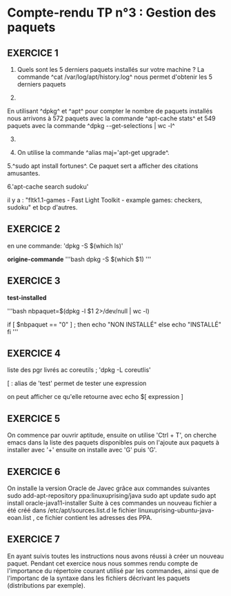 # Compte-rendu TP n°3 : Gestion des paquets
		
## EXERCICE 1

1. Quels sont les 5 derniers paquets installés sur votre machine ?
La commande ^cat /var/log/apt/history.log^ nous permet d'obtenir les 5 derniers paquets

2. 
En utilisant ^dpkg^ et ^apt^ pour compter le nombre de paquets installés nous arrivons à 572 paquets avec la commande ^apt-cache stats^ et 549 paquets avec la commande ^dpkg --get-selections | wc -l^

3.

4. On utilise la commande ^alias maj='apt-get upgrade^.

5.^sudo apt install fortunes^. Ce paquet sert a afficher des citations amusantes.

6.'apt-cache search sudoku'

il y a : "fltk1.1-games - Fast Light Toolkit - example games: checkers, sudoku" et bcp d'autres.



## EXERCICE 2

en une commande: 'dpkg -S $(which ls)'


**origine-commande**
'''bash
dpkg -S $(which $1)
'''

## EXERCICE 3
**test-installed**

'''bash
nbpaquet=$(dpkg -l $1 2>/dev/null | wc -l)

if [ $nbpaquet == "0" ] ; then
	echo "NON INSTALLÉ"
else
	echo "INSTALLÉ"
fi
'''

## EXERCICE 4

liste des pgr livrés ac coreutils ; 'dpkg -L coreutlis'

[ : alias de 'test' permet de tester une expression

on peut afficher ce qu'elle retourne avec echo $[ expression ]

## EXERCICE 5

On commence par ouvrir aptitude, ensuite on utilise 'Ctrl + T', on cherche emacs dans la liste des paquets disponibles puis on l'ajoute aux paquets à installer avec '+' ensuite on installe avec 'G' puis 'G'.

## EXERCICE 6

On installe la version Oracle de Javec grâce aux commandes suivantes
	sudo add-apt-repository ppa:linuxuprising/java
	sudo apt update
	sudo apt install oracle-java11-installer
Suite à ces commandes un nouveau fichier a été créé dans /etc/apt/sources.list.d le fichier linuxuprising-ubuntu-java-eoan.list , ce fichier contient les adresses des PPA.

## EXERCICE 7

En ayant suivis toutes les instructions nous avons réussi à créer un nouveau paquet. Pendant cet exercice nous nous sommes rendu compte de l'importance du répertoire courant utilisé par les commandes, ainsi que de l'importanc de la syntaxe dans les fichiers décrivant les paquets (distributions par exemple).
